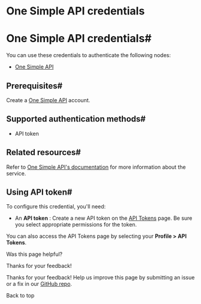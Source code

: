 # One Simple API credentials

[ ](https://github.com/n8n-io/n8n-docs/edit/main/docs/integrations/builtin/credentials/onesimpleapi.md "Edit this page")

# One Simple API credentials#

You can use these credentials to authenticate the following nodes:

  * [One Simple API](../../app-nodes/n8n-nodes-base.onesimpleapi/)



## Prerequisites#

Create a [One Simple API](https://onesimpleapi.com/register) account.

## Supported authentication methods#

  * API token



## Related resources#

Refer to [One Simple API's documentation](https://onesimpleapi.com/docs) for more information about the service.

## Using API token#

To configure this credential, you'll need:

  * An **API token** : Create a new API token on the [API Tokens](https://onesimpleapi.com/user/api-tokens) page. Be sure you select appropriate permissions for the token.



You can also access the API Tokens page by selecting your **Profile > API Tokens**.

Was this page helpful? 

Thanks for your feedback! 

Thanks for your feedback! Help us improve this page by submitting an issue or a fix in our [GitHub repo](https://github.com/n8n-io/n8n-docs). 

Back to top 
